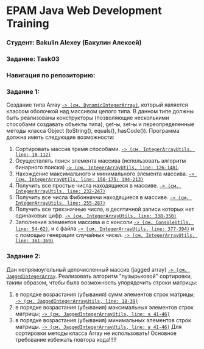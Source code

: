 # EPAM Java Web Development Training
### Студент: Bakulin Alexey (Бакулин Алексей)
### Задание: Task03
### Навигация по репозиторию:
### Задание 1:
Создание типа Array [`-> (см. DynamicIntegerArray)`](https://github.com/alex96brk/epam-training-java-web-task03-bakulin/blob/non-generic/src/by/epamtc/bakulin/task03/entity/DynamicIntegerArray.java), который является классом оболочкой над массивом целого типа.
В данном типе должны быть реализованы конструкторы (позволяющие несколькими способами создавать объекты типа), get-ы, set-ы и переопределенные методы класса Object (toString(), equals(), hasCode()).
Программа должна иметь следующие возможности:
1. Сортировать массив тремя способами. [`-> (см. IntegerArrayUtils, line: 18-112)`](https://github.com/alex96brk/epam-training-java-web-task03-bakulin/blob/non-generic/src/by/epamtc/bakulin/task03/utils/IntegerArrayUtils.java)
2. Осуществлять поиск элемента массива (использовать алгоритм бинарного поиска) [`-> (см. IntegerArrayUtils, line: 126-148)`](https://github.com/alex96brk/epam-training-java-web-task03-bakulin/blob/non-generic/src/by/epamtc/bakulin/task03/utils/IntegerArrayUtils.java).
3. Нахождение максимального и минимального элемента массива. [`-> (см. IntegerArrayUtils, line: 156-175; 194-213)`](https://github.com/alex96brk/epam-training-java-web-task03-bakulin/blob/non-generic/src/by/epamtc/bakulin/task03/utils/IntegerArrayUtils.java)
4. Получить все простые числа находящиеся в массиве. [`-> (см. IntegerArrayUtils, line: 232-247)`](https://github.com/alex96brk/epam-training-java-web-task03-bakulin/blob/non-generic/src/by/epamtc/bakulin/task03/utils/IntegerArrayUtils.java)
5. Получить все числа Фибонначчи находящиеся в массиве. [`-> (см. IntegerArrayUtils, line: 255-287)`](https://github.com/alex96brk/epam-training-java-web-task03-bakulin/blob/non-generic/src/by/epamtc/bakulin/task03/utils/IntegerArrayUtils.java)
6. Получить все трехзначные числа, в десятичной записи которых нет одинаковых цифр. [`-> (см. IntegerArrayUtils, line: 338-350)`](https://github.com/alex96brk/epam-training-java-web-task03-bakulin/blob/non-generic/src/by/epamtc/bakulin/task03/utils/IntegerArrayUtils.java)
7. Заполнения элементов массива и с консоли [`-> (см. ConsoleUtils, line: 54-62)`](https://github.com/alex96brk/epam-training-java-web-task03-bakulin/blob/non-generic/src/by/epamtc/bakulin/task03/utils/ConsoleUtils.java), и с файла [`-> (см. IntegerArrayUtils, line: 377-394)`](https://github.com/alex96brk/epam-training-java-web-task03-bakulin/blob/non-generic/src/by/epamtc/bakulin/task03/utils/IntegerArrayUtils.java) и с помощью генерации случайных чисел. [`-> (см. IntegerArrayUtils, line: 361-369)`](https://github.com/alex96brk/epam-training-java-web-task03-bakulin/blob/non-generic/src/by/epamtc/bakulin/task03/utils/IntegerArrayUtils.java) 
### Задание 2:
Дан непрямоугольный целочисленный массив (jagged array) [`-> (см. JaggedIntegerArray`](https://github.com/alex96brk/epam-training-java-web-task03-bakulin/blob/non-generic/src/by/epamtc/bakulin/task03/entity/JaggedIntegerArray.java). Реализовать алгоритм "пузырьковой" сортировки, таким образом, чтобы была возможность упорядочить строки матрицы:
1. в порядке возрастания (убывания) сумм элементов строк матрицы; [`-> (см. JaggedIntegerArrayUtils, line: 18-39)`](https://github.com/alex96brk/epam-training-java-web-task03-bakulin/blob/non-generic/src/by/epamtc/bakulin/task03/utils/JaggedIntegerArrayUtils.java)
2. в порядке возрастания (убывания) максимальных элементов строк матрицы; [`-> (см. JaggedIntegerArrayUtils, line: в 41-46)`](https://github.com/alex96brk/epam-training-java-web-task03-bakulin/blob/non-generic/src/by/epamtc/bakulin/task03/utils/JaggedIntegerArrayUtils.java)
3. в порядке возрастания (убывания) минимальных элементов строк матрицы. [`-> (см. JaggedIntegerArrayUtils, line: в 41-46)`](https://github.com/alex96brk/epam-training-java-web-task03-bakulin/blob/non-generic/src/by/epamtc/bakulin/task03/utils/JaggedIntegerArrayUtils.java)
Для сортировки методы класса Array не использовать! Основное требование избежать повтора кода!!!!!